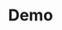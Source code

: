 ---
layout: list
type : category
title: Demo
slug: demo
menu: false
sidebar: false
order: 9
sitemap: false
description: >
    블로그에 표출되지않는 정보만을 사용
---